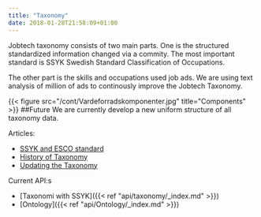 ```yaml
---
title: "Taxonomy"
date: 2018-01-28T21:58:09+01:00
---
```



Jobtech taxonomy consists of two main parts. One is the structured standardized information changed via a commity. The most important standard is SSYK  Swedish Standard Classification of Occupations.

The other part is the skills and occupations used job ads. We are using text analysis of million of ads to continously improve the Jobtech Taxonomy.

{{< figure src="/cont/Vardeforradskomponenter.jpg" title="Components" >}}
##Future
We are currently develop a new uniform structure of all taxonomy data. 

Articles:

* [SSYK and ESCO standard](https://jobtechdev.se/whitepapers/SSYKochESCO)
* [History of Taxonomy](https://jobtechdev.se/whitepapers/Värdeförrådskomponentergenomåren)
* [Updating the Taxonomy](https://jobtechdev.se/whitepapers/Uppdatering%20av%20värdeförrådskomponenter)

Current API:s

* [Taxonomi with SSYK]({{< ref "api/taxonomy/_index.md" >}})
* [Ontology]({{< ref "api/Ontology/_index.md" >}})
